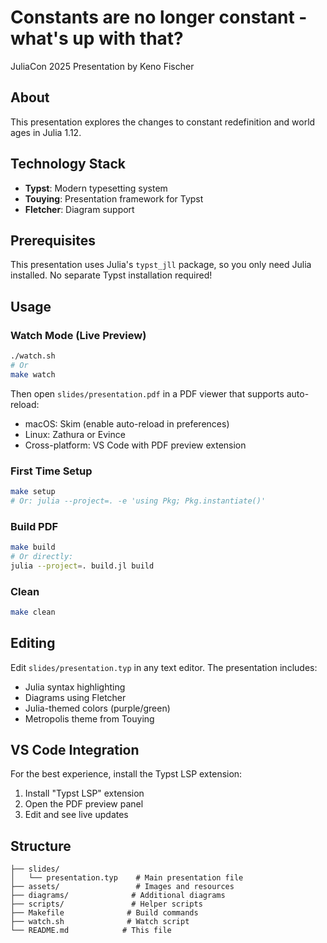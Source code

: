 # Constants are no longer constant - what's up with that?

JuliaCon 2025 Presentation by Keno Fischer

## About

This presentation explores the changes to constant redefinition and world ages in Julia 1.12.

## Technology Stack

- **Typst**: Modern typesetting system
- **Touying**: Presentation framework for Typst
- **Fletcher**: Diagram support

## Prerequisites

This presentation uses Julia's `typst_jll` package, so you only need Julia installed. No separate Typst installation required!

## Usage

### Watch Mode (Live Preview)
```bash
./watch.sh
# Or
make watch
```

Then open `slides/presentation.pdf` in a PDF viewer that supports auto-reload:
- macOS: Skim (enable auto-reload in preferences)
- Linux: Zathura or Evince
- Cross-platform: VS Code with PDF preview extension

### First Time Setup
```bash
make setup
# Or: julia --project=. -e 'using Pkg; Pkg.instantiate()'
```

### Build PDF
```bash
make build
# Or directly:
julia --project=. build.jl build
```

### Clean
```bash
make clean
```

## Editing

Edit `slides/presentation.typ` in any text editor. The presentation includes:
- Julia syntax highlighting
- Diagrams using Fletcher
- Julia-themed colors (purple/green)
- Metropolis theme from Touying

## VS Code Integration

For the best experience, install the Typst LSP extension:
1. Install "Typst LSP" extension
2. Open the PDF preview panel
3. Edit and see live updates

## Structure

```
├── slides/
│   └── presentation.typ    # Main presentation file
├── assets/                 # Images and resources
├── diagrams/              # Additional diagrams
├── scripts/               # Helper scripts
├── Makefile              # Build commands
├── watch.sh              # Watch script
└── README.md            # This file
```